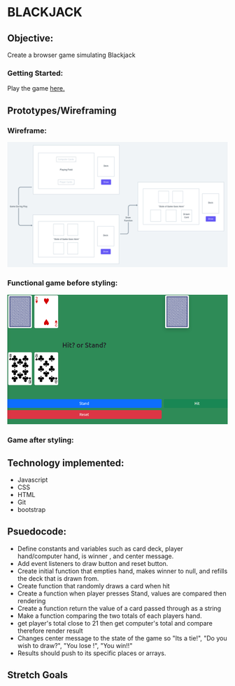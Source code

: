# BLACKJACK
## Objective:
Create a browser game simulating Blackjack

### Getting Started:
Play the game [here.](https://wangmanlex.github.io/Blackjack/)

## Prototypes/Wireframing
### Wireframe:

![Wireframe](assets/Blackjack_Wireframe.png)

### Functional game before styling: 

![game-before-style](assets/Screenshot%20from%202021-10-21%2013-48-56.png)

### Game after styling:



## Technology implemented:
* Javascript
* CSS
* HTML
* Git
* bootstrap

## Psuedocode:
- Define constants and variables such as card deck, player hand/computer hand, is winner , and center message.
- Add event listeners to draw button and reset button.
- Create initial function that empties hand, makes winner to null, and refills the deck that is drawn from.
- Create function that randomly draws a card when hit
- Create a function when player presses Stand, values are compared then rendering
- Create a function return the value of a card passed through as a string
- Make a function comparing the two totals of each players hand.
- get player's total close to 21 then get computer's total and compare therefore render result
- Changes center message to the state of the game so "Its a tie!", "Do you wish to draw?", "You lose !", "You win!!"
- Results should push to its specific places or arrays.

## Stretch Goals